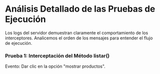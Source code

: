 # Análisis Detallado de las Pruebas de Ejecución

Los logs del servidor demuestran claramente el comportamiento de los interceptores. Analicemos el orden de los mensajes para entender el flujo de ejecución.

<h3>Prueba 1: Interceptación del Método listar()</h3>
Evento: Dar clic en la opción "mostrar productos".







